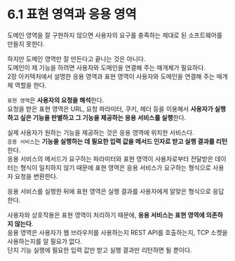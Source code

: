 # 6.1 표현 영역과 응용 영역

도메인 영역을 잘 구현하지 않으면 사용자의 요구를 충족하는 제대로 된 소프트웨어를 만들지 못한다.

하지만 도메인 영역만 잘 만든다고 끝나는 것은 아니다.  
도메인이 제 기능을 하려면 사용자와 도메인을 연결해 주는 매개체가 필요하다.  
2장 아키텍처에서 설명한 응용 영역과 표현 영역이 사용자와 도메인을 연결해 주는 매개체 역할을 한다.

`표현 영역`은 **사용자의 요청을 해석**한다.  
요청을 받은 표현 영역은 URL, 요청 파라미터, 쿠키, 헤더 등을 이용해서 **사용자가 실행하고 싶은 기능을 판별하고 그 기능을 제공하는 응용 서비스를 실행**한다.

실제 사용자가 원하는 기능을 제공하는 것은 응용 영역에 위치한 서비스다.  
`응용 서비스`는 **기능을 실행하는 데 필요한 입력 값을 메서드 인자로 받고 실행 결과를 리턴**한다.  
응용 서비스의 메서드가 요구하는 파라미터와 표현 영역이 사용자로부터 전달받은 데이터는 형식이 일치하지 않기 때문에 표현 영역은 응용 서비스가 요구하는 형식으로 사용자 요청을 변환한다.

응용 서비스를 실행한 뒤에 표현 영역은 실행 결과를 사용자에게 알맞은 형식으로 응답한다.

사용자와 상호작용은 표현 영역이 처리하기 때문에, **응용 서비스는 표현 영역에 의존하지 않는다**.  
응용 영역은 사용자가 웹 브라우저를 사용하는지 REST API를 호출하는지, TCP 소켓을 사용하는지를 알 필요가 없다.  
단지 기능 실행에 필요한 입력 값만 받고 실행 결과만 리턴하면 될 뿐이다.
